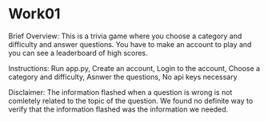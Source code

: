 # Work01
Brief Overview:
	This is a trivia game where you choose a category and difficulty and answer questions. You have to make an account to play and you can see a leaderboard of high scores.

Instructions:
Run app.py,
Create an account,
Login to the account,
Choose a category and difficulty,
Asnwer the questions,
No api keys necessary

Disclaimer:
	The information flashed when a question is wrong is not comletely related to the topic of the question. We found no definite way to verify that the information flashed was the information we needed.